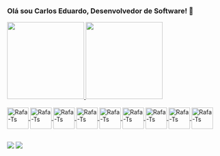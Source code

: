 ### Olá sou Carlos Eduardo, Desenvolvedor de Software! 👋

<div align="left">
  <a href="https://github.com/CarlosDevSys">
  <img height="180em" src="https://github-readme-stats.vercel.app/api?username=carlosdevsys&show_icons=true&theme=github_dark&include_all_commits=true&count_private=true"/>
  <img height="180em" src="https://github-readme-stats.vercel.app/api/top-langs/?username=carlosdevsys&layout=compact&langs_count=7&theme=github_dark"/>
</div>
  
<div style="display: inline_block"><br>
  <img align="center" alt="Rafa-Ts" height="50" width="50" padding="0.5px" src="https://cdn.jsdelivr.net/gh/devicons/devicon/icons/git/git-plain-wordmark.svg" />
  <img align="center" alt="Rafa-Ts" height="50" width="50" padding="0.5px" src="https://cdn.jsdelivr.net/gh/devicons/devicon/icons/java/java-original-wordmark.svg" />
   <img align="center" alt="Rafa-Ts" height="50" width="50" padding="0.5px" src="https://cdn.jsdelivr.net/gh/devicons/devicon/icons/spring/spring-original-wordmark.svg" />
  <img align="center" alt="Rafa-Ts" height="50" width="50" padding="0.5px" src="https://cdn.jsdelivr.net/gh/devicons/devicon/icons/css3/css3-original-wordmark.svg" />
  <img align="center" alt="Rafa-Ts" height="50" width="50" padding="0.5px" src="https://cdn.jsdelivr.net/gh/devicons/devicon/icons/html5/html5-original-wordmark.svg" />
  <img align="center" alt="Rafa-Ts" height="50" width="50" padding="0.5px" src="https://cdn.jsdelivr.net/gh/devicons/devicon/icons/javascript/javascript-original.svg" />
  <img align="center" alt="Rafa-Ts" height="50" width="50" padding="0.5px" src="https://cdn.jsdelivr.net/gh/devicons/devicon/icons/typescript/typescript-original.svg" />
  <img align="center" alt="Rafa-Ts" height="50" width="50" padding="0.5px" src="https://cdn.jsdelivr.net/gh/devicons/devicon/icons/heroku/heroku-plain-wordmark.svg" />
  <img align="center" alt="Rafa-Ts" height="50" width="50" padding="0.5px" src="https://cdn.jsdelivr.net/gh/devicons/devicon/icons/linux/linux-original.svg" /> 
</div>
  
##  
<div> 
  <a href = "mailto:cdealmeidavieira@gmail.com" target="_blank"><img src="https://img.shields.io/badge/-Gmail-%23333?style=for-the-badge&logo=gmail&logoColor=white" target="_blank"></a>
  <a href="https://www.linkedin.com/in/carlos-eduardo-vieira-b7101929/" target="_blank"><img src="https://img.shields.io/badge/-LinkedIn-%230077B5?style=for-the-badge&logo=linkedin&logoColor=white" target="_blank"></a> 
 
 
 
</div>

<!--
**CarlosDevSys/CarlosDevSys** is a ✨ _special_ ✨ repository because its `README.md` (this file) appears on your GitHub profile.

Here are some ideas to get you started:

- 🔭 I’m currently working on ...
- 🌱 I’m currently learning ...
- 👯 I’m looking to collaborate on ...
- 🤔 I’m looking for help with ...
- 💬 Ask me about ...
- 📫 How to reach me: ...
- 😄 Pronouns: ...
- ⚡ Fun fact: ...
-->
